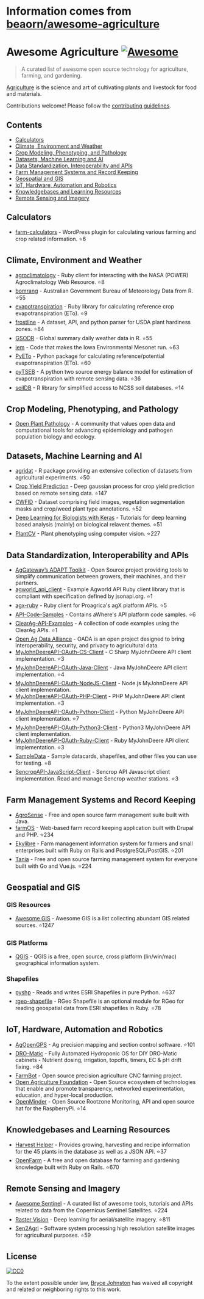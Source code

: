# Information comes from [beaorn/awesome-agriculture](https://github.com/beaorn/awesome-agriculture)
# Awesome Agriculture [![Awesome](https://awesome.re/badge.svg)](https://awesome.re)

> A curated list of awesome open source technology for agriculture, farming, and gardening.

[Agriculture](https://en.wikipedia.org/wiki/Agriculture) is the science and art of cultivating plants and livestock for food and materials.

Contributions welcome! Please follow the [contributing guidelines](https://github.com/beaorn/awesome-agriculture/blob/master/contributing.md).

## Contents

- [Calculators](#calculators)
- [Climate, Environment and Weather](#climate-environment-and-weather)
- [Crop Modeling, Phenotyping, and Pathology](#crop-modeling-phenotyping-and-pathology)
- [Datasets, Machine Learning and AI](#datasets-machine-learning-and-ai)
- [Data Standardization, Interoperability and APIs](#data-standardization-interoperability-and-apis)
- [Farm Management Systems and Record Keeping](#farm-management-systems-and-record-keeping)
- [Geospatial and GIS](#geospatial-and-gis)
- [IoT, Hardware, Automation and Robotics](#iot-hardware-automation-and-robotics)
- [Knowledgebases and Learning Resources](#knowledgebases-and-learning-resources)
- [Remote Sensing and Imagery](#remote-sensing-and-imagery)

## Calculators

- [farm-calculators](https://github.com/beaorn/farm-calculators) - WordPress plugin for calculating various farming and crop related information. :star:6

## Climate, Environment and Weather

- [agroclimatology](https://github.com/beaorn/agroclimatology) - Ruby client for interacting with the NASA (POWER) Agroclimatology Web Resource. :star:8
- [bomrang](https://github.com/ropensci/bomrang) - Australian Government Bureau of Meteorology Data from R. :star:55
- [evapotranspiration](https://github.com/beaorn/evapotranspiration) - Ruby library for calculating reference crop evapotranspiration (ETo). :star:9
- [frostline](https://github.com/waldoj/frostline) - A dataset, API, and python parser for USDA plant hardiness zones. :star:84
- [GSODR](https://github.com/ropensci/GSODR) - Global summary daily weather data in R. :star:55
- [iem](https://github.com/akrherz/iem) - Code that makes the Iowa Environmental Mesonet run. :star:63
- [PyETo](https://github.com/woodcrafty/PyETo) - Python package for calculating reference/potential evapotranspiration (ETo). :star:60
- [pyTSEB](https://github.com/hectornieto/pyTSEB) - A python two source energy balance model for estimation of evapotranspiration with remote sensing data. :star:36
- [soilDB](https://github.com/ncss-tech/soilDB) - R library for simplified access to NCSS soil databases. :star:14

## Crop Modeling, Phenotyping, and Pathology

- [Open Plant Pathology](https://www.openplantpathology.org/) - A community that values open data and computational tools for advancing epidemiology and pathogen population biology and ecology.

## Datasets, Machine Learning and AI

- [agridat](https://github.com/kwstat/agridat) - R package providing an extensive collection of datasets from agricultural experiments. :star:50
- [Crop Yield Prediction](https://github.com/JiaxuanYou/crop_yield_prediction) - Deep gaussian process for crop yield prediction based on remote sensing data. :star:147
- [CWFID](https://github.com/cwfid/dataset) - Dataset comprising field images, vegetation segmentation masks and crop/weed plant type annotations. :star:52
- [Deep Learning for Biologists with Keras](https://github.com/totti0223/deep_learning_for_biologists_with_keras) - Tutorials for deep learning based analysis (mainly) on biological relavent themes. :star:51
- [PlantCV](https://github.com/danforthcenter/plantcv) - Plant phenotyping using computer vision. :star:227

## Data Standardization, Interoperability and APIs

- [AgGateway’s ADAPT Toolkit](https://adaptframework.org) - Open Source project providing tools to simplify communication between growers, their machines, and their partners.
- [agworld_api_client](https://github.com/agworld/agworld_api_client) - Example Agworld API Ruby client library that is compliant with specification defined by jsonapi.org. :star:1
- [agx-ruby](https://github.com/beaorn/agx-ruby) - Ruby client for Proagrica's agX platform APIs. :star:5
- [API-Code-Samples](https://github.com/aWhereAPI/API-Code-Samples) - Contains aWhere's API platform code samples. :star:6
- [ClearAg-API-Examples](https://github.com/IterisClearAg/ClearAg-API-Examples) - A collection of code examples using the ClearAg APIs. :star:1
- [Open Ag Data Alliance](https://github.com/oada) - OADA is an open project designed to bring interoperability, security, and privacy to agricultural data.
- [MyJohnDeereAPI-OAuth-CS-Client](https://github.com/JohnDeere/MyJohnDeereAPI-OAuth-CS-Client) - C Sharp MyJohnDeere API client implementation. :star:3
- [MyJohnDeereAPI-OAuth-Java-Client](https://github.com/JohnDeere/MyJohnDeereAPI-OAuth-Java-Client) - Java MyJohnDeere API client implementation. :star:4
- [MyJohnDeereAPI-OAuth-NodeJS-Client](https://github.com/JohnDeere/MyJohnDeereAPI-OAuth-NodeJS-Client) - Node.js MyJohnDeere API client implementation.
- [MyJohnDeereAPI-OAuth-PHP-Client](https://github.com/JohnDeere/MyJohnDeereAPI-OAuth-PHP-Client) - PHP MyJohnDeere API client implementation. :star:3
- [MyJohnDeereAPI-OAuth-Python-Client](https://github.com/JohnDeere/MyJohnDeereAPI-OAuth-Python-Client) - Python MyJohnDeere API client implementation. :star:7
- [MyJohnDeereAPI-OAuth-Python3-Client](https://github.com/JohnDeere/MyJohnDeereAPI-OAuth-Python3-Client) - Python3 MyJohnDeere API client implementation.
- [MyJohnDeereAPI-OAuth-Ruby-Client](https://github.com/JohnDeere/MyJohnDeereAPI-OAuth-Ruby-Client) - Ruby MyJohnDeere API client implementation. :star:3
- [SampleData](https://github.com/JohnDeere/SampleData) - Sample datacards, shapefiles, and other files you can use for testing. :star:8
- [SencropAPI-JavaScript-Client](https://github.com/sencrop/sencrop-js-api-client) - Sencrop API Javascript client implementation. Read and manage Sencrop weather stations. :star:3

## Farm Management Systems and Record Keeping

- [AgroSense](https://bitbucket.org/corizon/agrosense) - Free and open source farm management suite built with Java.
- [farmOS](https://github.com/farmOS/farmOS) - Web-based farm record keeping application built with Drupal and PHP. :star:234
- [Ekylibre](https://github.com/ekylibre/ekylibre) - Farm management information system for farmers and small enterprises built with Ruby on Rails and PostgreSQL/PostGIS. :star:201
- [Tania](https://github.com/Tanibox/tania-core) - Free and open source farming management system for everyone built with Go and Vue.js. :star:224

## Geospatial and GIS

### GIS Resources

- [Awesome GIS](https://github.com/sshuair/awesome-gis) - Awesome GIS is a list collecting abundant GIS related sources. :star:1247

### GIS Platforms

- [QGIS](https://qgis.org) - QGIS is a free, open source, cross platform (lin/win/mac) geographical information system.

### Shapefiles

- [pyshp](https://github.com/GeospatialPython/pyshp) - Reads and writes ESRI Shapefiles in pure Python. :star:637
- [rgeo-shapefile](https://github.com/rgeo/rgeo-shapefile) - RGeo Shapefile is an optional module for RGeo for reading geospatial data from ESRI shapefiles in Ruby. :star:78

## IoT, Hardware, Automation and Robotics

- [AgOpenGPS](https://github.com/farmerbriantee/AgOpenGPS) - Ag precision mapping and section control software. :star:101
- [DRO-Matic](https://github.com/drolsen/DRO-Matic) - Fully Automated Hydroponic OS for DIY DRO-Matic cabinets - Nutrient dosing, irrigation, topoffs, timers, EC & pH drift fixing. :star:84
- [FarmBot](https://github.com/farmbot) -  Open source precision agriculture CNC farming project.
- [Open Agriculture Foundation](https://github.com/OpenAgricultureFoundation) -  Open Source ecosystem of technologies that enable and promote transparency, networked experimentation, education, and hyper-local production.
- [OpenMinder](https://github.com/autogrow/openminder) - Open Source Rootzone Monitoring, API and open source hat for the RaspberryPi. :star:14

## Knowledgebases and Learning Resources

- [Harvest Helper](https://github.com/damwhit/harvest_helper) -  Provides growing, harvesting and recipe information for the 45 plants in the database as well as a JSON API. :star:37
- [OpenFarm](https://github.com/openfarmcc/OpenFarm) - A free and open database for farming and gardening knowledge built with Ruby on Rails. :star:670

## Remote Sensing and Imagery

- [Awesome Sentinel](https://github.com/Fernerkundung/awesome-sentinel) - A curated list of awesome tools, tutorials and APIs related to data from the Copernicus Sentinel Satellites. :star:224
- [Raster Vision](https://github.com/azavea/raster-vision) - Deep learning for aerial/satellite imagery. :star:811
- [Sen2Agri](https://github.com/Sen2Agri/Sen2Agri-System) - Software system processing high resolution satellite images for agricultural purposes. :star:59

## License

[![CC0](http://mirrors.creativecommons.org/presskit/buttons/88x31/svg/cc-zero.svg)](https://creativecommons.org/publicdomain/zero/1.0/)

To the extent possible under law, [Bryce Johnston](https://github.com/beaorn) has waived all copyright and related or neighboring rights to this work.

